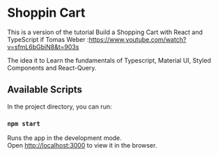 # Shoppin Cart

This is a version of the tutorial Build a Shopping Cart with React and TypeScript if Tomas Weber :https://www.youtube.com/watch?v=sfmL6bGbiN8&t=903s

The idea it to Learn the fundamentals of Typescript, Material UI, Styled Components and React-Query.

## Available Scripts

In the project directory, you can run:

### `npm start`

Runs the app in the development mode.\
Open [http://localhost:3000](http://localhost:3000) to view it in the browser.

